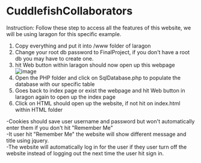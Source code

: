 # CuddlefishCollaborators
Instruction: 
Follow these step to access all the features of this website, we will be using laragon for this specific example. 
1. Copy everything and put it into /www folder of laragon 
2. Change your root db password to FinalProject, if you don't have a root db you may have to create one.
3. hit Web button within laragon should now open up this webpage ![image](https://github.com/tienv9/CuddlefishCollaborators-Project/assets/48100937/49fdc5db-7b19-48e9-870b-86bb163247b9)
4. Open the PHP folder and click on SqlDatabase.php to populate the database with our specific table
5. Goes back to index page or exist the webpage and hit Web button in laragon again to open up the index page
6. Click on HTML should open up the website, if not hit on index.html within HTML folder

-Cookies should save user username and password but won't automatically enter them if you don't hit "Remember Me"     
-It user hit "Remember Me" the website will show different message and title using jquery.     
-The website will automatically log in for the user if they user turn off the website instead of logging out the next time the user hit sign in.     
